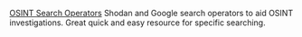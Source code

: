 
[OSINT Search Operators](https://github.com/BushidoUK/OSINT-SearchOperators)
Shodan and Google search operators to aid OSINT investigations.
Great quick and easy resource for specific searching.
